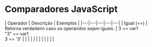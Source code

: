 # Comparadores JavaScript

| Operador |   Descrição |   Exemplos | 
|---|---|---|---|---|
| Igual (==) | Retorna verdadeiro caso os operandos sejam iguais. | 3 == var1 <br>
         "3" == var1 <br>
          3 == '3'
|   |   |   |   |   |
|   |   |   |   |   |